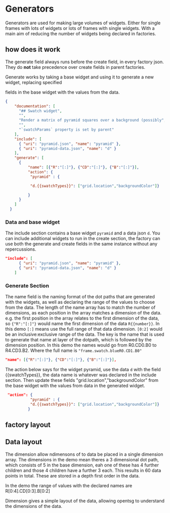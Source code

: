 # Generators

Generators are used for making large volumes of widgets. Either
for single frames with lots of widgets or lots of frames with single widgets.
With a main aim of reducing the number of widgets being declared in factories.

## how does it work

The generate field always runs before the create field, in every factory json.
They do **not** take precedence over create fields in parent factories.

Generate works by taking a base widget and using it to generate a new widget, 
replacing specified

fields in the base widget with the values from the data.

```json
{
    "documentation": [
      "## Swatch widget",
      "",
      "Render a matrix of pyramid squares over a background (possibly",
      "",
      "`swatchParams` property is set by parent"
    ],
    "include": [
      { "uri": "pyramid.json", "name": "pyramid" },
      { "uri": "pyramid-data.json", "name": "d" }
    ],
    "generate": [
      {
          "name": [{"R":"[:]"}, {"CD":"[:]"}, {"B":"[:]"}],
          "action": {
           "pyramid" : {

           "d.{{swatchTypes}}": ["grid.location","backgroundColor"]}

          }
      }
    ]
  }
```

### Data and base widget

The include section contains a base widget `pyramid` and
a data json `d`. You can include additional widgets to
run in the create section, the factory can use both
the generate and create fields in the same instance
without any repercussions.

```json
"include": [
      { "uri": "pyramid.json", "name": "pyramid" },
      { "uri": "pyramid-data.json", "name": "d" }
    ]
```

### Generate Section

The name field is the naming format of the dot paths that are generated with the widgets, as well as declaring
the range of the values to choose from the data. The length of the name array has to match the number of dimensions,
as each position in the array matches a dimension of the data.
e.g. the first position in the array relates to the first dimension of the data, so `{"R":"[:]"}` would name the
first dimension of the data `R{{number}}`.
In this demo `[:]` means use the full range of that data dimension. `[0:2]` would be an inclusive:exclusive range of the data.
The key is the name that is used to generate that name at layer of the dotpath, which is followed by the dimension position.
In this demo the names would go from R0.CD0.B0
to R4.CD3.B2. Where the full name is `"frame.swatch.blueR0.CD1.B0"`

```json
"name": [{"R":"[:]"}, {"CD":"[:]"}, {"B":"[:]"}],
```

The action below says for the widget pyramid, use the data `d` with the field {{swatchTypes}},
the data name is whatever was declared in the include section.
Then update these fields "grid.location","backgroundColor" from the base widget with the values from data
in the generated widget.

```json
 "action": {
           "pyramid" : {
           "d.{{swatchTypes}}": ["grid.location","backgroundColor"]}
          }
```


## factory layout

## Data layout

The dimension allow ndimensons of to data be placed in a single dimension array.
The dimensions in the demo mean theres a 3 dimensional dot path, which consists of
5 in the base dimension, eah one of these has 4 further children and those 4 children 
have a further 3 each.
This results in 60 data points in total. These are stored in a depth first order in the data.

In the demo the range of values with the declared names are R[0:4].CD[0:3].B[0:2]

Dimension gives a simple layout of the data, allowing opentsg to
understand the dimensions of the data.
